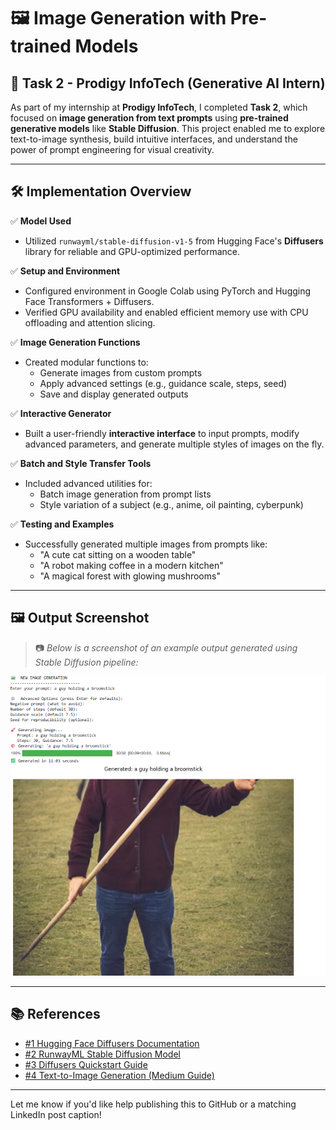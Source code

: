 # 🖼️ Image Generation with Pre-trained Models

## 📌 Task 2 - Prodigy InfoTech (Generative AI Intern)

As part of my internship at **Prodigy InfoTech**, I completed **Task 2**, which focused on **image generation from text prompts** using **pre-trained generative models** like **Stable Diffusion**. This project enabled me to explore text-to-image synthesis, build intuitive interfaces, and understand the power of prompt engineering for visual creativity.

---

## 🛠️ Implementation Overview

✅ **Model Used**  
- Utilized `runwayml/stable-diffusion-v1-5` from Hugging Face's **Diffusers** library for reliable and GPU-optimized performance.

✅ **Setup and Environment**  
- Configured environment in Google Colab using PyTorch and Hugging Face Transformers + Diffusers.
- Verified GPU availability and enabled efficient memory use with CPU offloading and attention slicing.

✅ **Image Generation Functions**  
- Created modular functions to:
  - Generate images from custom prompts
  - Apply advanced settings (e.g., guidance scale, steps, seed)
  - Save and display generated outputs

✅ **Interactive Generator**  
- Built a user-friendly **interactive interface** to input prompts, modify advanced parameters, and generate multiple styles of images on the fly.

✅ **Batch and Style Transfer Tools**  
- Included advanced utilities for:
  - Batch image generation from prompt lists
  - Style variation of a subject (e.g., anime, oil painting, cyberpunk)

✅ **Testing and Examples**  
- Successfully generated multiple images from prompts like:
  - "A cute cat sitting on a wooden table"
  - "A robot making coffee in a modern kitchen"
  - "A magical forest with glowing mushrooms"

---

## 🖼️ Output Screenshot

> 📷 *Below is a screenshot of an example output generated using Stable Diffusion pipeline:*

![Stable Diffusion Output](https://github.com/Yamini192211153/PRODIGY_GA_02/blob/main/GA_Task_2_output.png)

---

## 📚 References

- [#1 Hugging Face Diffusers Documentation](https://huggingface.co/docs/diffusers/index)  
- [#2 RunwayML Stable Diffusion Model](https://huggingface.co/runwayml/stable-diffusion-v1-5)  
- [#3 Diffusers Quickstart Guide](https://github.com/huggingface/diffusers)  
- [#4 Text-to-Image Generation (Medium Guide)](https://towardsdatascience.com/how-stable-diffusion-generates-images-from-text-prompts)

---

Let me know if you'd like help publishing this to GitHub or a matching LinkedIn post caption!

